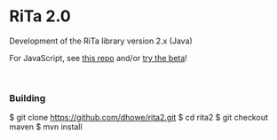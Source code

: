 # RiTa 2.0
Development of the RiTa library version 2.x (Java)

For JavaScript, see [this repo](https://github.com/dhowe/rita2js) and/or [try the beta](https://github.com/dhowe/rita2js#installation)!

<br>

### Building

$ git clone https://github.com/dhowe/rita2.git
$ cd rita2
$ git checkout maven
$ mvn install
